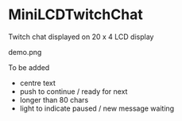 # MiniLCDTwitchChat
Twitch chat displayed on 20 x 4 LCD display

<img>demo.png</img>


To be added

* centre text
* push to continue / ready for next
* longer than 80 chars
* light to indicate paused / new message waiting
